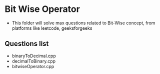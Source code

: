 # Bit Wise Operator

- This folder will solve max questions related to Bit-Wise concept, from platforms like leetcode, geeksforgeeks

## Questions list
- binaryToDecimal.cpp
- decimalToBinary.cpp
- bitwiseOperator.cpp